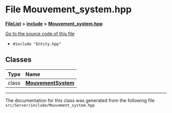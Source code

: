 

# File Mouvement\_system.hpp



[**FileList**](files.md) **>** [**include**](dir_fb85385106f6152c3d8f4b6fd945aed6.md) **>** [**Mouvement\_system.hpp**](Server_2include_2Mouvement__system_8hpp.md)

[Go to the source code of this file](Server_2include_2Mouvement__system_8hpp_source.md)



* `#include "Entity.hpp"`















## Classes

| Type | Name |
| ---: | :--- |
| class | [**MouvementSystem**](classMouvementSystem.md) <br> |



















































------------------------------
The documentation for this class was generated from the following file `src/Server/include/Mouvement_system.hpp`

